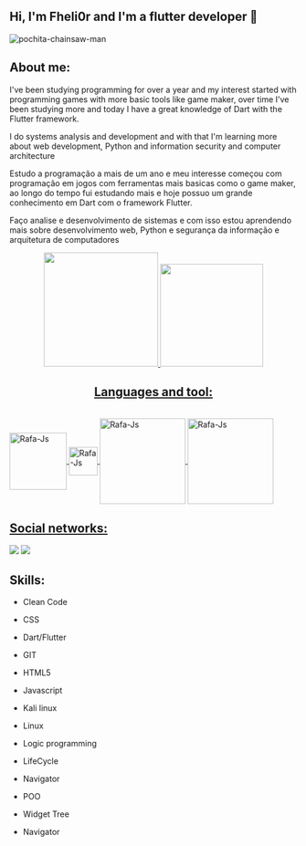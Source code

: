## Hi, I'm Fheli0r and I'm a flutter developer 👋

![pochita-chainsaw-man](https://user-images.githubusercontent.com/102917070/197260084-f2db0953-7d4f-410f-8fde-18ecaedc36af.gif)

## About me:

I've been studying programming for over a year and my interest started with programming games with more basic tools like game maker, over time I've been studying more and today I have a great knowledge of Dart with the Flutter framework.

I do systems analysis and development and with that I'm learning more about web development, Python and information security and computer architecture

Estudo a programação a mais de um ano e meu interesse começou com programação em jogos com ferramentas mais basicas como o game maker, ao longo do tempo fui estudando mais e hoje possuo um grande conhecimento em Dart com o framework Flutter.

Faço analise e desenvolvimento de sistemas e com isso estou aprendendo mais sobre desenvolvimento web, Python e segurança da informação e arquitetura de computadores

<div align="center">
  <a href="https://github.com/Fheli0r">
  <img height="200em" src="https://github-readme-stats.vercel.app/api?username=Fheli0r&show_icons=true&theme=dracula&include_all_commits=true&count_private=true"/>
  <img height="180em" src="https://github-readme-stats.vercel.app/api/top-langs/?username=Fheli0r&layout=compact&langs_count=7&theme=dracula"/>
  
  ## Languages and tool:
  
  </div>
<div style="display: inline_block"><br>
  <img align="center" alt="Rafa-Js" height="100" width="100" src="https://cdn.jsdelivr.net/gh/devicons/devicon/icons/dart/dart-plain-wordmark.svg" />
  
  <img align="center" alt="Rafa-Js" height="50" width="50" src="https://cdn.jsdelivr.net/gh/devicons/devicon/icons/flutter/flutter-original.svg" />
  
  <img align="center" alt="Rafa-Js" height="150" width="150" src="https://cdn.jsdelivr.net/gh/devicons/devicon/icons/visualstudio/visualstudio-plain-wordmark.svg" />
  
  <img align="center" alt="Rafa-Js" height="150" width="150" src="https://cdn.jsdelivr.net/gh/devicons/devicon/icons/git/git-original-wordmark.svg" />
  
  ## Social networks:
  
  <div>
  <a href="https://www.instagram.com/fheli0r_pv/" target="_blank"><img src="https://img.shields.io/badge/-Instagram-%23E4405F?style=for-the-badge&logo=instagram&logoColor=white" target="_blank"></a>
  <a href="https://www.linkedin.com/in/kauan-querino-08b2b0236/" target="_blank"><img src="https://img.shields.io/badge/LinkedIn-0077B5?style=for-the-badge&logo=linkedin&logoColor=white" target="_blank"></a>
  
  ## Skills:
  
  - Clean Code
  
  - CSS
  
  - Dart/Flutter
  
  - GIT
  
  - HTML5
  
  - Javascript
  
  - Kali linux
  
  - Linux
  
  - Logic programming 
  
  - LifeCycle 
  
  - Navigator
  
  - POO  
  
  - Widget Tree
  
  - Navigator
  
  
 </div>
